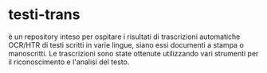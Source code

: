# testi-trans 
è un repository inteso per ospitare i risultati di trascrizioni automatiche OCR/HTR di testi scritti in varie lingue, siano essi documenti a stampa o manoscritti. Le trascrizioni sono state ottenute utilizzando vari strumenti per il riconoscimento e l'analisi del testo.
